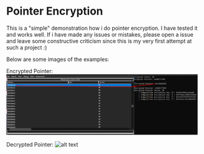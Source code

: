 # Pointer Encryption
This is a "simple" demonstration how i do pointer encryption. I have tested it and works well. If i have made any issues or mistakes, please open a issue and leave some constructive criticism since this is my very first attempt at such a project :) 

Below are some images of the examples:

Encrypted Pointer:
![alt text](https://github.com/DanielTheProdigy/pointer-encryption/blob/main/EncryptedPointer.png)

Decrypted Pointer:
![alt text](https://github.com/DanielTheProdigy/pointer-encryption/blob/main/DecryptedPointer2.png)
